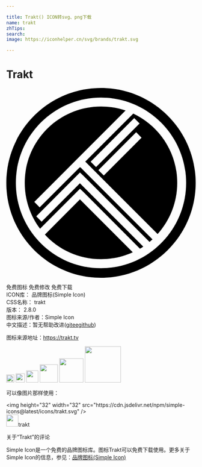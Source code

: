 ```yaml
---

title: Trakt() ICON转svg、png下载
name: trakt
zhTips: 
search: 
image: https://iconhelper.cn/svg/brands/trakt.svg

---
```


# Trakt  <small style="font-size: 60%;font-weight: 100"></small>

<div id="svg" class="svg-wrap">
<svg role="img" viewBox="0 0 24 24" xmlns="http://www.w3.org/2000/svg"><title>Trakt icon</title><path d="M12 24C5.385 24 0 18.615 0 12S5.385 0 12 0s12 5.385 12 12-5.385 12-12 12zm0-22.789C6.05 1.211 1.211 6.05 1.211 12S6.05 22.79 12 22.79 22.79 17.95 22.79 12 17.95 1.211 12 1.211zm-7.11 17.32c1.756 1.92 4.294 3.113 7.11 3.113 1.439 0 2.801-.313 4.027-.876l-6.697-6.68-4.44 4.443zm14.288-.067c1.541-1.71 2.484-3.99 2.484-6.466 0-3.885-2.287-7.215-5.568-8.76l-6.089 6.076 9.164 9.15h.009zm-9.877-8.429L4.227 15.09l-.679-.68 5.337-5.336 6.23-6.225c-.978-.328-2.02-.509-3.115-.509C6.663 2.337 2.337 6.663 2.337 12c0 2.172.713 4.178 1.939 5.801l5.056-5.055.359.329 7.245 7.245c.15-.082.285-.164.42-.266L9.33 12.05l-4.854 4.855-.679-.679 5.535-5.535.359.331 8.46 8.437c.135-.1.255-.215.375-.316L9.39 10.027l-.083.015-.006-.007zm3.047 1.028l-.678-.676 4.788-4.79.679.689-4.789 4.785v-.008zm4.542-6.578l-5.52 5.52-.68-.679 5.521-5.52.679.684v-.005z"/></svg>
</div>
<detail full-name='trakt'></detail>

<div class="detail-page">
<p>
<span><span class="badge-success badge">免费图标</span> <span class="badge-success badge">免费修改</span>  <span class="badge-success badge">免费下载</span> </span>
<br/>
<span>
ICON库：
<span class="badge-secondary badge">品牌图标(Simple Icon)</span> 
</span>
<br/>
<span>
CSS名称：
<span class="badge-secondary badge">trakt</span> 
</span>

<br/>
<span>
版本：
<span class="badge-secondary badge">2.8.0</span> 
</span>
<br/>
<span>图标来源/作者：<span class="badge-light badge">Simple Icon</span></span> 
<br/>
<span class="zh-detail">中文描述：暂无<span class="help-link"><span>帮助改进</span>(<a href="https://gitee.com/liuwave/icon-helper/edit/master/json/brands/trakt.json" target="_blank" rel="noopener noreferrer">gitee</a><a href="https://github.com/liuwave/icon-helper/edit/master/json/brands/trakt.json" target="_blank" rel="noopener noreferrer">github</a></span>)</span><br/>
</p>
</div><div class="description description alert alert-light"><p>图标来源地址：<a href="https://trakt.tv" target="_blank" rel="noopener noreferrer">https://trakt.tv</a></p></div>
<div class="alert alert-dark">
<img height="21" width="21" src="https://cdn.jsdelivr.net/npm/simple-icons@latest/icons/trakt.svg" />
<img height="24" width="24" src="https://cdn.jsdelivr.net/npm/simple-icons@latest/icons/trakt.svg" />
<img height="32" width="32" src="https://cdn.jsdelivr.net/npm/simple-icons@latest/icons/trakt.svg" />
<img height="48" width="48" src="https://cdn.jsdelivr.net/npm/simple-icons@latest/icons/trakt.svg" />
<img height="64" width="64" src="https://cdn.jsdelivr.net/npm/simple-icons@latest/icons/trakt.svg" />
<img height="96" width="96" src="https://cdn.jsdelivr.net/npm/simple-icons@latest/icons/trakt.svg" />

</div>
<div>
  <p>可以像图片那样使用：    
  </p>
  <div class="alert alert-primary" style="font-size: 14px">
    &lt;img height="32" width="32" src="https://cdn.jsdelivr.net/npm/simple-icons@latest/icons/trakt.svg" /&gt;
    <copy-btn content='<img height="32" width="32" src="https://cdn.jsdelivr.net/npm/simple-icons@latest/icons/trakt.svg" />'></copy-btn>
  </div>
  <div class="alert alert-secondary">
    <img height="32" width="32" src="https://cdn.jsdelivr.net/npm/simple-icons@latest/icons/trakt.svg" />trakt
    <copy-btn content="trakt" btn-title="复制图标名称"></copy-btn>
  </div>
</div>

<Vssue title="关于“Trakt”的评论" >关于“Trakt”的评论</Vssue>


<div><p>Simple Icon是一个免费的品牌图标库。图标Trakt可以免费下载使用。更多关于  Simple Icon的信息，参见：<a target="_blank" href="https://iconhelper.cn/brands.html">品牌图标(Simple Icon)</a>
</p></div>
